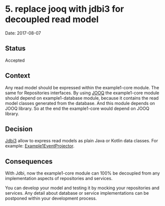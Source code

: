 # 5. replace jooq with jdbi3 for decoupled read model

Date: 2017-08-07

## Status

Accepted

## Context

Any read model should be expressed within the example1-core module. The same for Repositories interfaces. By using [JOOQ](https://www.jooq.org/)
the example1-core module should depend on example1-database module, because it contains the read model classes generated from the database. And this module depends on JOOQ library. So at the end the example1-core would depend on JOOQ library.

## Decision

[Jdbi3](https://github.com/jdbi/jdbi) allow to express read models as plain Java or Kotlin data classes. For example: [Example1EventProjector](../../../krabzilla-example1/krabzilla-example1-service/src/main/java/crabzilla/example1/Example1EventProjector.kt).

## Consequences

With Jdbi, now the example1-core module can 100% be decoupled from any implementation aspects of repositories and services.

You can develop your model and testing it by mocking your repositories and services. Any detail about database or service
implementations can be postponed within your development process.
